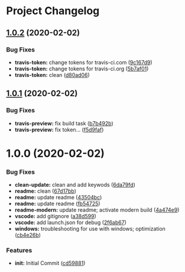 # Project Changelog

## [1.0.2](https://github.com/GrabarzUndPartner/nuxt-page-generator-helper/compare/v1.0.1...v1.0.2) (2020-02-02)


### Bug Fixes

* **travis-token:** change tokens for travis-ci.com ([9c167d9](https://github.com/GrabarzUndPartner/nuxt-page-generator-helper/commit/9c167d95d01002704f1c8743868fd2ec67de4027))
* **travis-token:** change tokens for travis-ci.org ([5b7af01](https://github.com/GrabarzUndPartner/nuxt-page-generator-helper/commit/5b7af016fd0b0bce2c9a413e84b92e74c5ce660e))
* **travis-token:** clean ([d80ad06](https://github.com/GrabarzUndPartner/nuxt-page-generator-helper/commit/d80ad06d8351fd1513fdc7c9bcdbbd313170ba22))

## [1.0.1](https://github.com/GrabarzUndPartner/nuxt-page-generator-helper/compare/v1.0.0...v1.0.1) (2020-02-02)


### Bug Fixes

* **travis-preview:** fix build task ([b7b492b](https://github.com/GrabarzUndPartner/nuxt-page-generator-helper/commit/b7b492babda47c6e5f19a1f8c7620703184219d3))
* **travis-preview:** fix token… ([f5d9faf](https://github.com/GrabarzUndPartner/nuxt-page-generator-helper/commit/f5d9faf1af2a1f569d0806f0f87d98a39f4e50d5))

# 1.0.0 (2020-02-02)


### Bug Fixes

* **clean-update:** clean and add keywods ([6da79fd](https://github.com/GrabarzUndPartner/nuxt-page-generator-helper/commit/6da79fd5f789fc0ff5e90b0e1edaa12565d4457a))
* **readme:** clean ([67d17bb](https://github.com/GrabarzUndPartner/nuxt-page-generator-helper/commit/67d17bbc4c37b4d238ccb489944753932e4d032d))
* **readme:** update readme ([43504bc](https://github.com/GrabarzUndPartner/nuxt-page-generator-helper/commit/43504bc1f5f29aefd69e0e9e71bfcc8d08633b6c))
* **readme:** update readme ([fb54725](https://github.com/GrabarzUndPartner/nuxt-page-generator-helper/commit/fb547258e206e52b5db17eb74b44854fad4af169))
* **readme-modern:** update readme; activate modern build ([4a474e9](https://github.com/GrabarzUndPartner/nuxt-page-generator-helper/commit/4a474e9e4ce7d986d9adddf7e7fa40d62cfd6168))
* **vscode:** add gitignore ([a38d599](https://github.com/GrabarzUndPartner/nuxt-page-generator-helper/commit/a38d599976f6cf020feb6fad64b9d5bbf26453dc))
* **vscode:** add launch.json for debug ([2f6ab67](https://github.com/GrabarzUndPartner/nuxt-page-generator-helper/commit/2f6ab6718ac6c5c053052a26c1b89f4eea9083ea))
* **windows:** troubleshooting for use with windows; optimization ([cb4e26b](https://github.com/GrabarzUndPartner/nuxt-page-generator-helper/commit/cb4e26b43773da7ac98427767d2ab2817b672535))


### Features

* **init:** Initial Commit ([cd59881](https://github.com/GrabarzUndPartner/nuxt-page-generator-helper/commit/cd59881ca5749e40c27cc26515a143f92b6a0604))
